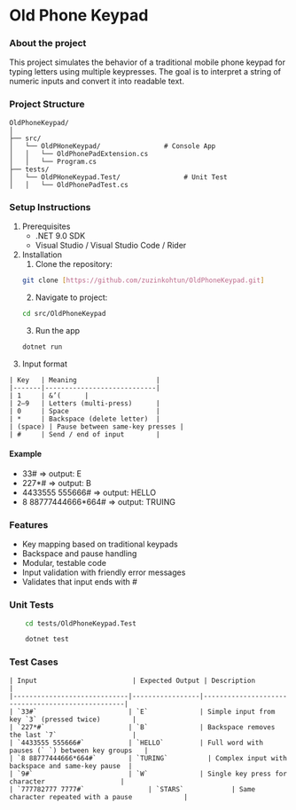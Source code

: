 # Old Phone Keypad
### About the project
This project simulates the behavior of a traditional mobile phone keypad for typing letters using multiple keypresses. The goal is to interpret a string of numeric inputs and convert it into readable text.

### Project Structure
```
OldPhoneKeypad/
│
├── src/
│   └── OldPHoneKeypad/                # Console App
│   │   └── OldPhonePadExtension.cs
│   │   └── Program.cs
├── tests/
│   └── OldPHoneKeypad.Test/                # Unit Test
│   │   └── OldPhonePadTest.cs
```
### Setup Instructions
1. Prerequisites
    - .NET 9.0 SDK
    - Visual Studio / Visual Studio Code / Rider
2. Installation
    1. Clone the repository:
    ```bash
    git clone [https://github.com/zuzinkohtun/OldPhoneKeypad.git]
    ```
    2. Navigate to project:
    ```bash
    cd src/OldPhoneKeypad
    ```
    3. Run the app
    ``` bash
    dotnet run
    ```
3. Input format
```
| Key   | Meaning                    |
|-------|----------------------------|
| 1     | &’(      |
| 2–9   | Letters (multi-press)      |
| 0     | Space                      |
| *     | Backspace (delete letter)  |
| (space) | Pause between same-key presses |
| #     | Send / end of input        |
```
#### Example
- 33# => output: E
- 227*# => output: B
- 4433555 555666# => output: HELLO
- 8 88777444666*664# => output: TRUING

### Features
- Key mapping based on traditional keypads
- Backspace and pause handling
- Modular, testable code
- Input validation with friendly error messages
- Validates that input ends with #

### Unit Tests
``` bash
    cd tests/OldPhoneKeypad.Test
```
``` bash
    dotnet test
```
### Test Cases
```
| Input                        | Expected Output | Description                                      |
|-----------------------------|-----------------|--------------------------------------------------|
| `33#`                       | `E`             | Simple input from key `3` (pressed twice)        |
| `227*#`                     | `B`             | Backspace removes the last `7`                   |
| `4433555 555666#`           | `HELLO`         | Full word with pauses (` `) between key groups   |
| `8 88777444666*664#`        | `TURING`          | Complex input with backspace and same-key pause  |
| `9#`                        | `W`             | Single key press for character                   |
| `777782777 7777#`                | `STARS`            | Same character repeated with a pause             |
```